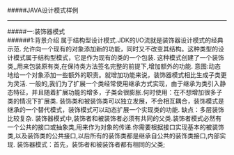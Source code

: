 #####JAVA设计模式样例

---
#####一:装饰器模式<br/>
######1:背景介绍
  属于结构型设计模式.JDK的I/O流就是装饰器设计模式的经典示范. 
  允许向一个现有的对象添加新的功能，同时又不改变其结构。这种类型的设计模式属于结构型模式，它是作为现有的类的一个包装.
  这种模式创建了一个装饰类,,用来包装原有类,在保持类方法签名完整的前提下,增加额外的功能.
  意图:动态地给一个对象添加一些额外的职责。就增加功能来说，装饰器模式相比生成子类更为灵活.
  一般的,我们为了扩展一个类经常使用继承方式实现，由于继承为类引入静态特征，并且随着扩展功能的增多，子类会很膨胀.何时使用：在不想增加很多子类的情况下扩展类.
  装饰类和被装饰类可以独立发展，不会相互耦合，装饰模式是继承的一个替代模式，装饰模式可以动态扩展一个实现类的功能.
 缺点：多层装饰比较复杂.
 装饰器模式中,装饰者和被装饰者必须有共同的父类.装饰者模式必然有一个公共的接口或抽象类,用来作为对象的传递.你需要根据接口实现基本的被装饰类,以及装饰类的公共接口,以后所有的装饰类都是继承自公共的装饰类接口,内部实现.
 装饰器模式：首先，装饰者和被装饰者都有相同的父类;